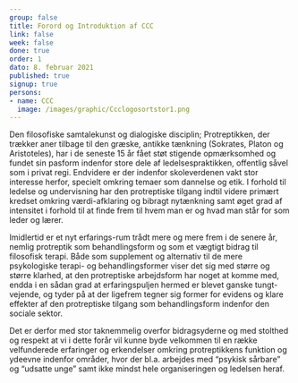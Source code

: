 ```yaml
---
group: false
title: Forord og Introduktion af CCC
link: false
week: false
done: true
order: 1
dato: 8. februar 2021
published: true
signup: true
persons:
- name: CCC
  image: /images/graphic/Ccclogosortstor1.png
---
```

Den filosofiske samtalekunst og dialogiske disciplin; Protreptikken, der trækker aner tilbage til den græske, antikke tænkning (Sokrates, Platon og Aristoteles), har i de seneste 15 år fået støt stigende opmærksomhed og fundet sin pasform indenfor store dele af ledelsespraktikken, offentlig såvel som i privat regi. Endvidere er der indenfor skoleverdenen vakt stor interesse herfor, specielt omkring temaer som dannelse og etik. I forhold til ledelse og undervisning har den protreptiske tilgang indtil videre primært kredset omkring værdi-afklaring og bibragt nytænkning samt øget grad af intensitet i forhold til at finde frem til hvem man er og hvad man står for som leder og lærer.

Imidlertid er et nyt erfarings-rum trådt mere og mere frem i de senere år, nemlig protreptik som behandlingsform og som et vægtigt bidrag til filosofisk terapi. Både som supplement og alternativ til de mere psykologiske terapi- og behandlingsformer viser det sig med større og større klarhed, at den protreptiske arbejdsform har noget at komme med, endda i en sådan grad at erfaringspuljen hermed er blevet ganske tungt-vejende, og tyder på at der ligefrem tegner sig former for evidens og klare effekter af den protreptiske tilgang som behandlingsform indenfor den sociale sektor.

Det er derfor med stor taknemmelig overfor bidragsyderne og med stolthed og respekt at vi i dette forår vil kunne byde velkommen til en række velfunderede erfaringer og erkendelser omkring protreptikkens funktion og ydeevne indenfor områder, hvor der bl.a. arbejdes med “psykisk sårbare” og “udsatte unge” samt ikke mindst hele organiseringen og ledelsen heraf.